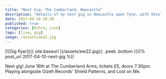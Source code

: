 ```yaml
---
title: "Next Gig: The Cumberland, Newcastle"
description: "Details of my next gig in Newcastle upon Tyne, with Shield Patterns."
date: 2017-04-10 20:30
published: true
categories: [Ochre, Live]
tags: [live, gig]
image: /assets/ew22.jpg
---
```

[![Gig flyer]({{ site.baseurl }}/assets/ew22.jpg){: .peek .bottom }]({% post_url 2017-04-10-next-gig %})

Next gig! June 16th at The Cumberland Arms, tickets £5, doors 7:30pm. Playing alongside Gizeh Records' Shield Patterns, and Lost on Me.

